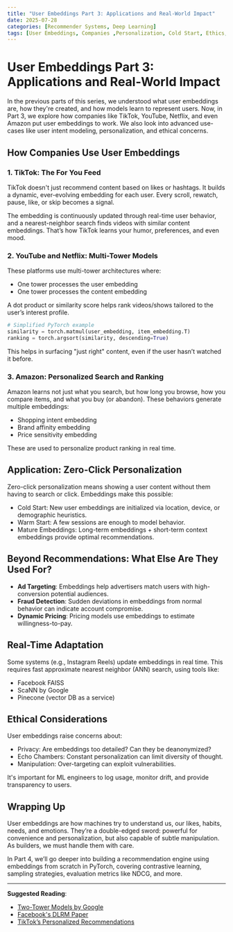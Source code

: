 ```yaml
---
title: "User Embeddings Part 3: Applications and Real-World Impact"
date: 2025-07-28
categories: [Recommender Systems, Deep Learning]
tags: [User Embeddings, Companies ,Personalization, Cold Start, Ethics, Deep Learning]
---
```


# User Embeddings Part 3: Applications and Real-World Impact

In the previous parts of this series, we understood what user embeddings are, how they're created, and how models learn to represent users. Now, in Part 3, we explore how companies like TikTok, YouTube, Netflix, and even Amazon put user embeddings to work. We also look into advanced use-cases like user intent modeling, personalization, and ethical concerns.

## How Companies Use User Embeddings

### 1. TikTok: The For You Feed
TikTok doesn't just recommend content based on likes or hashtags. It builds a dynamic, ever-evolving embedding for each user. Every scroll, rewatch, pause, like, or skip becomes a signal.

The embedding is continuously updated through real-time user behavior, and a nearest-neighbor search finds videos with similar content embeddings. That’s how TikTok learns your humor, preferences, and even mood.

### 2. YouTube and Netflix: Multi-Tower Models
These platforms use multi-tower architectures where:

- One tower processes the user embedding
- One tower processes the content embedding

A dot product or similarity score helps rank videos/shows tailored to the user’s interest profile.

```python
# Simplified PyTorch example
similarity = torch.matmul(user_embedding, item_embedding.T)
ranking = torch.argsort(similarity, descending=True)
```

This helps in surfacing "just right" content, even if the user hasn’t watched it before.

### 3. Amazon: Personalized Search and Ranking
Amazon learns not just what you search, but how long you browse, how you compare items, and what you buy (or abandon). These behaviors generate multiple embeddings:

- Shopping intent embedding
- Brand affinity embedding
- Price sensitivity embedding

These are used to personalize product ranking in real time.

## Application: Zero-Click Personalization

Zero-click personalization means showing a user content without them having to search or click. Embeddings make this possible:

- Cold Start: New user embeddings are initialized via location, device, or demographic heuristics.
- Warm Start: A few sessions are enough to model behavior.
- Mature Embeddings: Long-term embeddings + short-term context embeddings provide optimal recommendations.

## Beyond Recommendations: What Else Are They Used For?

- **Ad Targeting**: Embeddings help advertisers match users with high-conversion potential audiences.
- **Fraud Detection**: Sudden deviations in embeddings from normal behavior can indicate account compromise.
- **Dynamic Pricing**: Pricing models use embeddings to estimate willingness-to-pay.

## Real-Time Adaptation

Some systems (e.g., Instagram Reels) update embeddings in real time. This requires fast approximate nearest neighbor (ANN) search, using tools like:

- Facebook FAISS
- ScaNN by Google
- Pinecone (vector DB as a service)

## Ethical Considerations

User embeddings raise concerns about:

- Privacy: Are embeddings too detailed? Can they be deanonymized?
- Echo Chambers: Constant personalization can limit diversity of thought.
- Manipulation: Over-targeting can exploit vulnerabilities.

It's important for ML engineers to log usage, monitor drift, and provide transparency to users.

## Wrapping Up

User embeddings are how machines try to understand us, our likes, habits, needs, and emotions. They’re a double-edged sword: powerful for convenience and personalization, but also capable of subtle manipulation. As builders, we must handle them with care.

In Part 4, we’ll go deeper into building a recommendation engine using embeddings from scratch in PyTorch, covering contrastive learning, sampling strategies, evaluation metrics like NDCG, and more.

---

**Suggested Reading**:

- [Two-Tower Models by Google](https://developers.google.com/machine-learning/recommendation/two-tower)
- [Facebook's DLRM Paper](https://arxiv.org/abs/1906.00091)
- [TikTok’s Personalized Recommendations](https://newsroom.tiktok.com/en-us/how-tiktok-recommends-videos-for-you)
